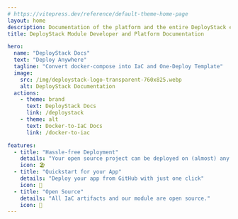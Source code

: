 ```yaml
---
# https://vitepress.dev/reference/default-theme-home-page
layout: home
description: Documentation of the platform and the entire DeployStack ecosystem. Read about our IaC templates and open source node modules, quickstart and usage.
title: DeployStack Module Developer and Platform Documentation

hero:
  name: "DeployStack Docs"
  text: "Deploy Anywhere"
  tagline: "Convert docker-compose into IaC and One-Deploy Template"
  image:
    src: /img/deploystack-logo-transparent-760x825.webp
    alt: DeployStack Documentation
  actions:
    - theme: brand
      text: DeployStack Docs
      link: /deploystack
    - theme: alt
      text: Docker-to-IaC Docs
      link: /docker-to-iac

features:
  - title: "Hassle-free Deployment"
    details: "Your open source project can be deployed on (almost) any cloud platform"
    icon: 🏖️
  - title: "Quickstart for your App"
    details: "Deploy your app from GitHub with just one click"
    icon: 🚀
  - title: "Open Source"
    details: "All IaC artifacts and our module are open source."
    icon: 📖
---
```


